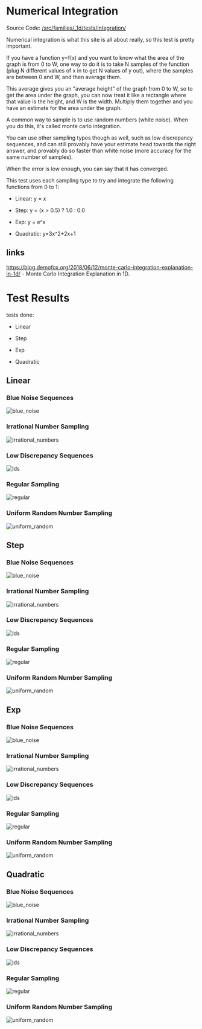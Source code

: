# Numerical Integration
Source Code: [/src/families/_1d/tests/integration/](../../../../src/families/_1d/tests/integration/)

Numerical integration is what this site is all about really, so this test is pretty important.

If you have a function y=f(x) and you want to know what the area of the graph is from 0 to W, one way to do it is to take N samples of the function (plug N different values of x in to get N values of y out), where the samples are between 0 and W, and then average them.

This average gives you an "average height" of the graph from 0 to W, so to get the area under the graph, you can now treat it like a rectangle where that value is the height, and W is the width.  Multiply them together and you have an estimate for the area under the graph.

A common way to sample is to use random numbers (white noise). When you do this, it's called monte carlo integration.

You can use other sampling types though as well, such as low discrepancy sequences, and can still provably have your estimate head towards the right answer, and provably do so faster than white noise (more accuracy for the same number of samples).

When the error is low enough, you can say that it has converged.

This test uses each sampling type to try and integrate the following functions from 0 to 1:
* Linear: y = x
* Step: y = (x > 0.5) ? 1.0 : 0.0
* Exp: y = e^x
* Quadratic: y=3x^2+2x+1

## links

https://blog.demofox.org/2018/06/12/monte-carlo-integration-explanation-in-1d/ - Monte Carlo Integration Explanation in 1D.

# Test Results
 tests done:
* Linear
* Step
* Exp
* Quadratic
## Linear
### Blue Noise Sequences
![blue_noise](../../../_1d/samples/blue_noise/Linear.png)  
### Irrational Number Sampling
![irrational_numbers](../../../_1d/samples/irrational_numbers/Linear.png)  
### Low Discrepancy Sequences
![lds](../../../_1d/samples/lds/Linear.png)  
### Regular Sampling
![regular](../../../_1d/samples/regular/Linear.png)  
### Uniform Random Number Sampling
![uniform_random](../../../_1d/samples/uniform_random/Linear.png)  
## Step
### Blue Noise Sequences
![blue_noise](../../../_1d/samples/blue_noise/Step.png)  
### Irrational Number Sampling
![irrational_numbers](../../../_1d/samples/irrational_numbers/Step.png)  
### Low Discrepancy Sequences
![lds](../../../_1d/samples/lds/Step.png)  
### Regular Sampling
![regular](../../../_1d/samples/regular/Step.png)  
### Uniform Random Number Sampling
![uniform_random](../../../_1d/samples/uniform_random/Step.png)  
## Exp
### Blue Noise Sequences
![blue_noise](../../../_1d/samples/blue_noise/Exp.png)  
### Irrational Number Sampling
![irrational_numbers](../../../_1d/samples/irrational_numbers/Exp.png)  
### Low Discrepancy Sequences
![lds](../../../_1d/samples/lds/Exp.png)  
### Regular Sampling
![regular](../../../_1d/samples/regular/Exp.png)  
### Uniform Random Number Sampling
![uniform_random](../../../_1d/samples/uniform_random/Exp.png)  
## Quadratic
### Blue Noise Sequences
![blue_noise](../../../_1d/samples/blue_noise/Quadratic.png)  
### Irrational Number Sampling
![irrational_numbers](../../../_1d/samples/irrational_numbers/Quadratic.png)  
### Low Discrepancy Sequences
![lds](../../../_1d/samples/lds/Quadratic.png)  
### Regular Sampling
![regular](../../../_1d/samples/regular/Quadratic.png)  
### Uniform Random Number Sampling
![uniform_random](../../../_1d/samples/uniform_random/Quadratic.png)  
